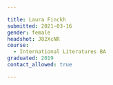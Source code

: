 ```yaml
---

title: Laura Finckh 
submitted: 2021-03-16 
gender: female
headshot: J82XcNR
course: 
  - International Literatures BA
graduated: 2019
contact_allowed: true

--- 
```


